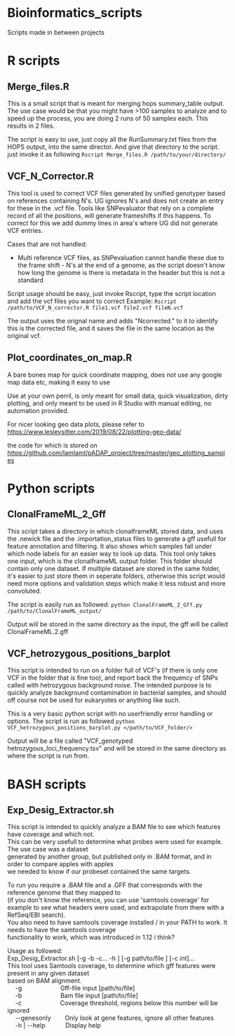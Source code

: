 # Bioinformatics_scripts
Scripts made in between projects

# R scripts 
## Merge_files.R

This is a small script that is meant for merging hops summary_table output. 
The use case would be that you might have >100 samples to analyze and to speed up 
the process, you are doing 2 runs of 50 samples each. This results in 2 files.

The script is easy to use, just copy all the RunSummary.txt files from the HOPS 
output, into the same director. And give that directory to the script. 
just invoke it as following
```Rscript Merge_files.R /path/to/your/directory/```


## VCF_N_Corrector.R

This tool is used to correct VCF files generated by unified genotyper based on 
references containing N's. UG ignores N's and does not create an entry for these
in the .vcf file. Tools like SNPevaluator that rely on a complete record of all the 
positions, will generate frameshifts if this happens. To correct for this we 
add dummy lines in area's where UG did not generate VCF entries.

Cases that are not handled:
   - Multi reference VCF files, as SNPevaluation cannot handle these due to the 
     frame shift
    - N's at the end of a genome, as the script doesn't know how long the genome is
     there is metadata in the header but this is not a standard

Script usage should be easy, just invoke Rscript, type the script location and
add the vcf files you want to correct
Example: ```Rscript /path/to/VCF_N_corrector.R file1.vcf file2.vcf fileN.vcf```

The output uses the orignal name and adds "Ncorrected." to it to identify this
is the corrected file, and it saves the file in the same location as the original
vcf.

## Plot_coordinates_on_map.R
A bare bones map for quick coordinate mapping, does not use any google map data etc, making it easy to use

Use at your own perril, is only meant for small data, quick visualization, dirty plotting, and only meant to be used in R Studio with manual editing, no automation provided. 

For nicer looking geo data plots, please refer to 
https://www.lesleysitter.com/2019/08/22/plotting-geo-data/

the code for which is stored on 
https://github.com/IamIamI/pADAP_project/tree/master/geo_plotting_samples 

# Python scripts
## ClonalFrameML_2_Gff
This script takes a directory in which clonalframeML stored data, and uses
the .newick file and the .importation_status files to generate a gff usefull for feature annotation
and filtering. It also shows which samples fall under which node labels for an easier way to look up data. 
This tool only takes one input, which is the clonalframeML output folder. This folder should contain only one dataset. 
If multiple dataset are stored in the same folder, it's easier to just store them in seperate folders, 
otherwise this script would need more options and validation steps which make it less robust and more convoluted.

The script is easily run as followed: 
```python ClonalFrameML_2_Gff.py /path/to/ClonalFrameML_output/```

Output will be stored in the same directory as the input, the gff will be called ClonalFrameML.2.gff

## VCF_hetrozygous_positions_barplot
This script is intended to run on a folder full of VCF's (if there is only one VCF in the folder that is fine too), and 
report back the frequency of SNPs called with hetrozygous background noise. The intended purpose is to quickly analyze 
background contamination in bacterial samples, and should off course not be used for eukaryotes or anything like such.

This is a very basic python script with no userfriendly error handling or options. 
The script is run as followed 
```python VCF_hetrozygous_positions_barplot.py </path/to/VCF_folder/>```

Output will be a file called "VCF_genotyped hetrozygous_loci_frequency.tsv" and will be stored in the same directory as where the script is run from. 


# BASH scripts 
## Exp_Desig_Extractor.sh
This script is intended to quickly analyze a BAM file to see which features have coverage and which not. \
This can be very usefull to determine what probes were used for example. The use case was a dataset \
generated by another group, but published only in .BAM format, and in order to compare apples with apples \
we needed to know if our probeset contained the same targets.  
  
To run you require a .BAM file and a .GFF that corresponds with the reference genome that they mapped to   
(if you don't know the reference, you can use 'samtools coverage' for example to see what headers were used, 
and extrapolate from there with a RefSeq/EBI search).\
You also need to have samtools coverage installed / in your PATH to work. It needs to have the samtools coverage\
functionality to work, which was introduced in 1.12 i think?
  
Usage as followed:\
Exp_Desig_Extractor.sh [-g -b -c... -h ] [-g path/to/file ] [-c int]...\
This tool uses Samtools coverage, to determine which gff features were present in any given dataset\
based on BAM alignment.\
&emsp;	-g&emsp;&emsp;&emsp;&emsp;&emsp;&emsp;			Gff-file input [path/to/file]\
&emsp;	-b&emsp;&emsp;&emsp;&emsp;&emsp;&emsp;		Bam file input [path/to/file]\
&emsp;	-c&emsp;&emsp;&emsp;&emsp;&emsp;&emsp;			Coverage threshold, regions below this number will be ignored\
&emsp;	--genesonly&emsp;&emsp;	 Only look at gene features, ignore all other features\
&emsp;	-h | --help&emsp;&emsp;&emsp;		Display help
